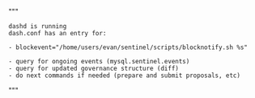 
"""

	dashd is running
	dash.conf has an entry for:

	- blockevent="/home/users/evan/sentinel/scripts/blocknotify.sh %s"

	- query for ongoing events (mysql.sentinel.events)
	- query for updated governance structure (diff)
	- do next commands if needed (prepare and submit proposals, etc)
	



"""